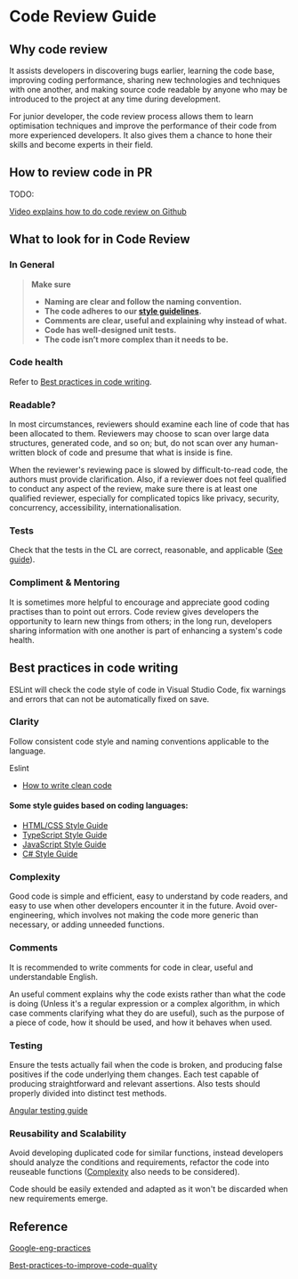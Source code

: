 # Code Review Guide

## Why code review

It assists developers in discovering bugs earlier, learning the code base, improving coding performance, sharing new technologies and techniques with one another, and making source code readable by anyone who may be introduced to the project at any time during development.

For junior developer, the code review process allows them to learn optimisation techniques and improve the performance of their code from more experienced developers. It also gives them a chance to hone their skills and become experts in their field.

## How to review code in PR

TODO:

[Video explains how to do code review on Github](https://www.youtube.com/watch?v=HW0RPaJqm4g)

## What to look for in Code Review

### In General

> **Make sure**
>
> - **Naming are clear and follow the naming convention.**
> - **The code adheres to our [style guidelines](#some-style-guides).**
> - **Comments are clear, useful and explaining why instead of what.**
> - **Code has well-designed unit tests.**
> - **The code isn’t more complex than it needs to be.**

### Code health

Refer to [Best practices in code writing](#Best-practices-in-code-writing).

### Readable?

In most circumstances, reviewers should examine each line of code that has been allocated to them. Reviewers may choose to scan over large data structures, generated code, and so on; but, do not scan over any human-written block of code and presume that what is inside is fine.

When the reviewer's reviewing pace is slowed by difficult-to-read code, the authors must provide clarification. Also, if a reviewer does not feel qualified to conduct any aspect of the review, make sure there is at least one qualified reviewer, especially for complicated topics like privacy, security, concurrency, accessibility, internationalisation.

### Tests

Check that the tests in the CL are correct, reasonable, and applicable ([See guide](#testing)).

### Compliment & Mentoring

It is sometimes more helpful to encourage and appreciate good coding practises than to point out errors. Code review gives developers the opportunity to learn new things from others; in the long run, developers sharing information with one another is part of enhancing a system's code health.

## Best practices in code writing

ESLint will check the code style of code in Visual Studio Code, fix warnings and errors that can not be automatically fixed on save.

### Clarity

Follow consistent code style and naming conventions applicable to the language.

Eslint

- [How to write clean code](./Clean_Code.pdf)

#### Some style guides based on coding languages:

- [HTML/CSS Style Guide](https://google.github.io/styleguide/htmlcssguide.html)
- [TypeScript Style Guide](https://google.github.io/styleguide/tsguide.html)
- [JavaScript Style Guide](https://google.github.io/styleguide/jsguide.html)
- [C# Style Guide](https://google.github.io/styleguide/csharp-style.html)

### Complexity

Good code is simple and efficient, easy to understand by code readers, and easy to use when other developers encounter it in the future. Avoid over-engineering, which involves not making the code more generic than necessary, or adding unneeded functions.

### Comments

It is recommended to write comments for code in clear, useful and understandable English.

An useful comment explains why the code exists rather than what the code is doing (Unless it's a regular expression or a complex algorithm, in which case comments clarifying what they do are useful), such as the purpose of a piece of code, how it should be used, and how it behaves when used.

### Testing

Ensure the tests actually fail when the code is broken, and producing false positives if the code underlying them changes. Each test capable of producing straightforward and relevant assertions. Also tests should properly divided into distinct test methods.

[Angular testing guide](https://angular.io/guide/testing)

### Reusability and Scalability

Avoid developing duplicated code for similar functions, instead developers should analyze the conditions and requirements, refactor the code into reuseable functions ([Complexity](#Complexity) also needs to be considered).

Code should be easily extended and adapted as it won't be discarded when new requirements emerge.

## Reference

[Google-eng-practices](https://google.github.io/eng-practices)

[Best-practices-to-improve-code-quality](https://www.encora.com/insights/best-practices-to-improve-code-quality)
